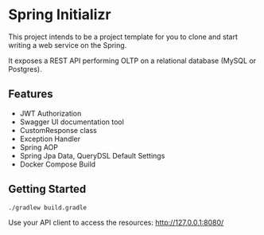 # Spring Initializr
This project intends to be a project template for you to clone and start writing a web service on the Spring.

It exposes a REST API performing OLTP on a relational database (MySQL or Postgres).

## Features
- JWT Authorization
- Swagger UI documentation tool
- CustomResponse class
- Exception Handler
- Spring AOP
- Spring Jpa Data, QueryDSL Default Settings
- Docker Compose Build

## Getting Started
```shell
./gradlew build.gradle 
```

Use your API client to access the resources: http://127.0.0.1:8080/
